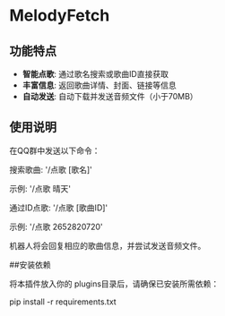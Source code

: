 # MelodyFetch

## 功能特点

- **智能点歌**: 通过歌名搜索或歌曲ID直接获取
- **丰富信息**: 返回歌曲详情、封面、链接等信息
- **自动发送**: 自动下载并发送音频文件（小于70MB）

## 使用说明

在QQ群中发送以下命令：

搜索歌曲: '/点歌 [歌名]'

示例: '/点歌 晴天'

通过ID点歌: '/点歌 [歌曲ID]'

示例: '/点歌 2652820720'

机器人将会回复相应的歌曲信息，并尝试发送音频文件。

##安装依赖

将本插件放入你的 plugins目录后，请确保已安装所需依赖：

pip install -r requirements.txt